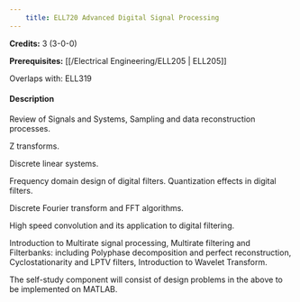 ```yaml
---
    title: ELL720 Advanced Digital Signal Processing
---
```

**Credits:** 3 (3-0-0)



**Prerequisites:** [[/Electrical Engineering/ELL205 | ELL205]]

Overlaps with: ELL319

#### Description 
Review of Signals and Systems, Sampling and data reconstruction processes.

Z transforms.

Discrete linear systems.

Frequency domain design of digital filters. Quantization effects in digital filters.

Discrete Fourier transform and FFT algorithms.

High speed convolution and its application to digital filtering.

Introduction to Multirate signal processing, Multirate filtering and Filterbanks: including Polyphase decomposition and perfect reconstruction, Cyclostationarity and LPTV filters, Introduction to Wavelet Transform.

The self-study component will consist of design problems in the above to be implemented on MATLAB.